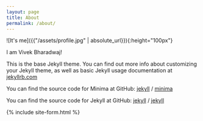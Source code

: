 ```yaml
---
layout: page
title: About
permalink: /about/
---
```


![It's me]({{"/assets/profile.jpg" | absolute_url}}){:height="100px"}

I am Vivek Bharadwaj!

This is the base Jekyll theme. You can find out more info about customizing your Jekyll theme, as well as basic Jekyll usage documentation at [jekyllrb.com](https://jekyllrb.com/)

You can find the source code for Minima at GitHub:
[jekyll][jekyll-organization] /
[minima](https://github.com/jekyll/minima)

You can find the source code for Jekyll at GitHub:
[jekyll][jekyll-organization] /
[jekyll](https://github.com/jekyll/jekyll)

{% include site-form.html %}

[jekyll-organization]: https://github.com/jekyll
